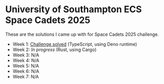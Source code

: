 # University of Southampton ECS Space Cadets 2025

These are the solutions I came up with for Space Cadets 2025 challenge.

- Week 1: [Challenge solved](./SCChallengeEmail) (TypeScript, using Deno runtime)
- Week 2: _In progress_ (Rust, using Cargo)
- Week 3: N/A
- Week 4: N/A
- Week 5: N/A
- Week 6: N/A
- Week 7: N/A
